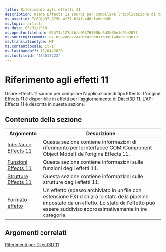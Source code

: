 ```yaml
---
title: Riferimento agli effetti 11
description: Usare Effects 11 source per compilare l'applicazione di tipo Effects. L'origine Effects 11 è disponibile in effetti per l'aggiornamento di Direct3D 11. L'API Effects 11 è descritta in questa sezione.
ms.assetid: 7c692a37-879b-4f37-8f4f-4d6cfa9cde8b
ms.topic: article
ms.date: 05/31/2018
ms.openlocfilehash: 07471c127dfbfe96376508bc6d2b60e1d99e207f
ms.sourcegitcommit: a716ca2a6a22a400f02c6b31699cf4da83ee3619
ms.translationtype: MT
ms.contentlocale: it-IT
ms.lasthandoff: 11/04/2020
ms.locfileid: "104517223"
---
```

# <a name="effects-11-reference"></a>Riferimento agli effetti 11

Usare Effects 11 source per compilare l'applicazione di tipo Effects. L'origine Effects 11 è disponibile in [effetti per l'aggiornamento di Direct3D 11](https://github.com/Microsoft/FX11). L'API Effects 11 è descritta in questa sezione.


## <a name="in-this-section"></a>Contenuto della sezione



| Argomento                                                                                 | Descrizione                                                                                                                                                                                   |
|---------------------------------------------------------------------------------------|-----------------------------------------------------------------------------------------------------------------------------------------------------------------------------------------------|
| [Interfacce Effects 11](d3d11-graphics-reference-effects11-interfaces.md)<br/> | Questa sezione contiene informazioni di riferimento per le interfacce COM (Component Object Model) dell'origine Effects 11. <br/>                                                             |
| [Funzioni Effects 11](d3d11-graphics-reference-effects11-functions.md)<br/>   | Questa sezione contiene informazioni sulle funzioni degli effetti 11.<br/>                                                                                                                  |
| [Strutture Effects 11](d3d11-graphics-reference-effects11-structures.md)<br/> | Questa sezione contiene informazioni sulle strutture degli effetti 11.<br/>                                                                                                                 |
| [Formato effetto](d3d11-effect-format.md)<br/>                                   | Un effetto (spesso archiviato in un file con estensione FX) dichiara lo stato della pipeline impostato da un effetto. Lo stato dell'effetto può essere suddiviso approssimativamente in tre categorie:<br/> |



 

## <a name="related-topics"></a>Argomenti correlati

<dl> <dt>

[Riferimenti per Direct3D 11](atoc-d3d11-graphics-reference.md)
</dt> </dl>

 

 





